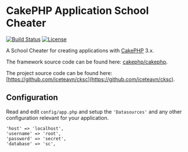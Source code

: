 # CakePHP Application School Cheater

[![Build Status](https://img.shields.io/travis/cakephp/app/master.svg?style=flat-square)](https://travis-ci.org/cakephp/app)
[![License](https://img.shields.io/packagist/l/cakephp/app.svg?style=flat-square)](https://packagist.org/packages/cakephp/app)

A School Cheater for creating applications with [CakePHP](https://cakephp.org) 3.x.

The framework source code can be found here: [cakephp/cakephp](https://github.com/cakephp/cakephp).

The project source code can be found here: [https://github.com/iceteavn/cksc](https://github.com/iceteavn/cksc).

## Configuration

Read and edit `config/app.php` and setup the `'Datasources'` and any other configuration relevant for your application.

```
'host' => 'localhost',
'username' => 'root',
'password' => 'secret',
'database' => 'sc',
```